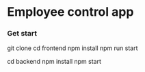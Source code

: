 # Employee control app

### Get start

git clone 
cd frontend
npm install
npm run start

cd backend
npm install
npm start

